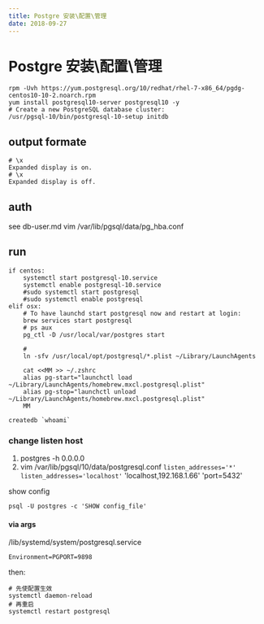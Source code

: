 ```yaml
---
title: Postgre 安装\配置\管理
date: 2018-09-27
---
```

# Postgre 安装\配置\管理
    rpm -Uvh https://yum.postgresql.org/10/redhat/rhel-7-x86_64/pgdg-centos10-10-2.noarch.rpm
    yum install postgresql10-server postgresql10 -y
    # Create a new PostgreSQL database cluster:
    /usr/pgsql-10/bin/postgresql-10-setup initdb

## output formate

    # \x
    Expanded display is on.
    # \x
    Expanded display is off.

## auth
see db-user.md
vim /var/lib/pgsql/data/pg_hba.conf

## run

    if centos:
        systemctl start postgresql-10.service
        systemctl enable postgresql-10.service
        #sudo systemctl start postgresql
        #sudo systemctl enable postgresql
    elif osx:
        # To have launchd start postgresql now and restart at login:
        brew services start postgresql
        # ps aux
        pg_ctl -D /usr/local/var/postgres start

        # 
        ln -sfv /usr/local/opt/postgresql/*.plist ~/Library/LaunchAgents

        cat <<MM >> ~/.zshrc
        alias pg-start="launchctl load ~/Library/LaunchAgents/homebrew.mxcl.postgresql.plist"
        alias pg-stop="launchctl unload ~/Library/LaunchAgents/homebrew.mxcl.postgresql.plist"
        MM

    createdb `whoami`

### change listen host
1. postgres -h 0.0.0.0
2. vim /var/lib/pgsql/10/data/postgresql.conf
    `listen_addresses='*'`
    `listen_addresses='localhost'`
    'localhost,192.168.1.66'
    'port=5432'

show config 

    psql -U postgres -c 'SHOW config_file'

#### via args
/lib/systemd/system/postgresql.service

    Environment=PGPORT=9898

then:

    # 先使配置生效
    systemctl daemon-reload
    # 再重启
    systemctl restart postgresql

